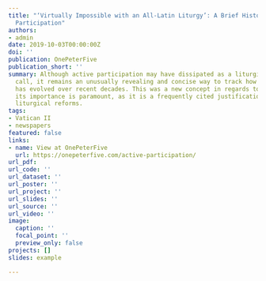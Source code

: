 ```yaml
---
title: "‘Virtually Impossible with an All-Latin Liturgy’: A Brief History of Active
  Participation"
authors:
- admin
date: 2019-10-03T00:00:00Z
doi: ''
publication: OnePeterFive
publication_short: ''
summary: Although active participation may have dissipated as a liturgical rallying
  call, it remains an unusually revealing and concise way to track how the Church
  has evolved over recent decades. This was a new concept in regards to liturgy, and
  its importance is paramount, as it is a frequently cited justification for the 20th-century
  liturgical reforms.
tags:
- Vatican II
- newspapers
featured: false
links:
- name: View at OnePeterFive
  url: https://onepeterfive.com/active-participation/
url_pdf: 
url_code: ''
url_dataset: ''
url_poster: ''
url_project: ''
url_slides: ''
url_source: ''
url_video: ''
image:
  caption: ''
  focal_point: ''
  preview_only: false
projects: []
slides: example

---
```

